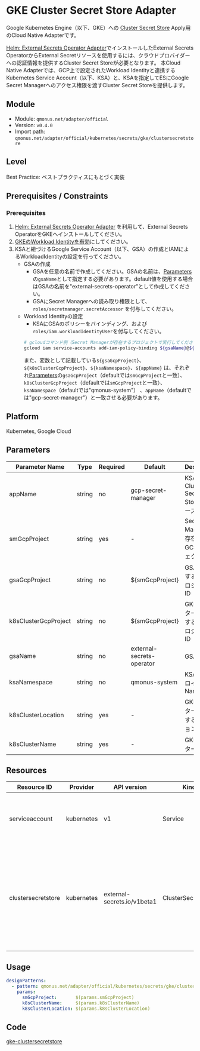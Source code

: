 # GKE Cluster Secret Store Adapter
Google Kubernetes Engine（以下、GKE）への [Cluster Secret Store](https://external-secrets.io/v0.5.3/api-clustersecretstore/) Apply用のCloud Native Adapterです。

[Helm: External Secrets Operator Adapter](secrets-eso.md)でインストールしたExternal Secrets OperatorからExternal Secretリソースを使用するには、クラウドプロバイダーへの認証情報を提供するCluster Secret Storeが必要となります。
本Cloud Native Adapterでは、GCP上で設定されたWorkload Identityと連携するKubernetes Service Account（以下、KSA）と、KSAを指定してESにGoogle Secret Managerへのアクセス権限を渡すCluster Secret Storeを提供します。

## Module
- Module: `qmonus.net/adapter/official`
- Version: `v0.4.0`
- Import path: `qmonus.net/adapter/official/kubernetes/secrets/gke/clustersecretstore`

## Level
Best Practice: ベストプラクティスにもとづく実装

## Prerequisites / Constraints
### Prerequisites
1. [Helm: External Secrets Operator Adapter](secrets-eso.md) を利用して、External Secrets OperatorをGKEへインストールしてください。
2. [GKEのWorkload Identityを有効](https://cloud.google.com/kubernetes-engine/docs/how-to/workload-identity?hl=ja#enable)にしてください。
3. KSAと紐づけるGoogle Service Account（以下、GSA）の作成とIAMによるWorkloadIdentityの設定を行ってください。
   * GSAの作成
     * GSAを任意の名前で作成してください。GSAの名前は、[Parameters](#parameters)の`gsaName`として指定する必要があります。default値を使用する場合はGSAの名前を"external-secrets-operator"として作成してください。
     * GSAにSecret Managerへの読み取り権限として、`roles/secretmanager.secretAccessor` を付与してください。
   * Workload Identityの設定
     * KSAにGSAのポリシーをバインディング、および`roles/iam.workloadIdentityUser`を付与してください。
     ```bash
     # gcloudコマンド例（Secret Managerが存在するプロジェクトで実行してください）
     gcloud iam service-accounts add-iam-policy-binding ${gsaName}@${gsaGcpProject}.iam.gserviceaccount.com --role roles/iam.workloadIdentityUser --member "serviceAccount:${k8sClusterGcpProject}.svc.id.goog[${ksaNamespace}/${appName}]"
     ```
     また、変数として記載している`${gsaGcpProject}`、`${k8sClusterGcpProject}`、`${ksaNamespace}`、`${appName}` は、それぞれ[Parameters](#parameters)の`gsaGcpProject`（defaultでは`smGcpProject`と一致）、`k8sClusterGcpProject`（defaultでは`smGcpProject`と一致）、`ksaNamespace`（defaultでは"qmonus-system"） 、`appName`（defaultでは"gcp-secret-manager"）と一致させる必要があります。

## Platform
Kubernetes, Google Cloud

## Parameters
| Parameter Name | Type | Required | Default | Description |
| --- | --- | --- | --- | --- |
| appName | string | no | gcp-secret-manager | KSAおよびCluster Secret Storeのリソース名 |
| smGcpProject | string | yes | - | Secret Managerが存在するGCPプロジェクトID |
| gsaGcpProject | string | no | ${smGcpProject} | GSAが存在するGCPプロジェクトID |
| k8sClusterGcpProject | string | no | ${smGcpProject} | GKEクラスターが存在するGCPプロジェクトID |
| gsaName | string | no | external-secrets-operator | GSA名 |
| ksaNamespace | string | no | qmonus-system | KSAをデプロイするNamespace |
| k8sClusterLocation | string | yes | - | GKEクラスターが存在するリージョン名 |
| k8sClusterName | string | yes | - | GKEクラスター名 |

## Resources
| Resource ID | Provider | API version | Kind | Description |
| --- | --- | --- | --- | --- |
| serviceaccount | kubernetes	 | v1 | Service | Google Service Accountを指定して権限を借用します |
| clustersecretstore | kubernetes	 | external-secrets.io/v1beta1 | ClusterSecretStore | Workload IdentityによるGCPアクセス権限が付与されたKubernetes Service Accountを指定してGCPへの認証を行います |

## Usage
```yaml
designPatterns:
  - pattern: qmonus.net/adapter/official/kubernetes/secrets/gke/clustersecretstore
    params:
      smGcpProject:       $(params.smGcpProject)
      k8sClusterName:     $(params.k8sClusterName)
      k8sClusterLocation: $(params.k8sClusterLocation)
```

## Code
[gke-clustersecretstore](../../kubernetes/secrets/gke/clustersecretstore/)
